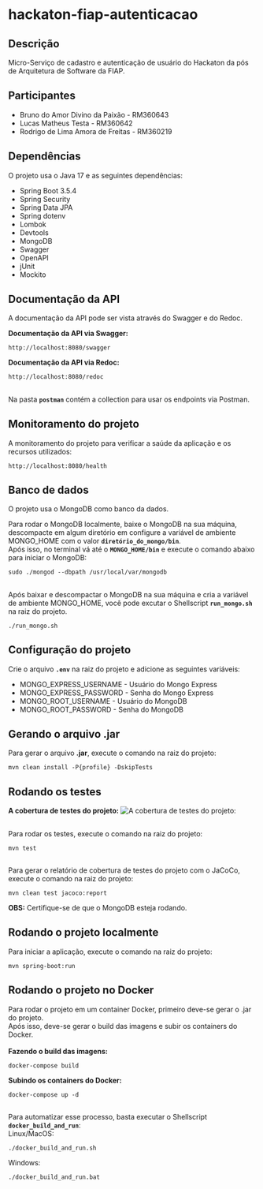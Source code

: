 # hackaton-fiap-autenticacao
Descrição
---------
Micro-Serviço de cadastro e autenticação de usuário do Hackaton da pós de Arquitetura de Software da FIAP.

Participantes
-------------
* Bruno do Amor Divino da Paixão - RM360643
* Lucas Matheus Testa - RM360642
* Rodrigo de Lima Amora de Freitas - RM360219

Dependências
------------
O projeto usa o Java 17 e as seguintes dependências:

* Spring Boot 3.5.4
* Spring Security
* Spring Data JPA
* Spring dotenv
* Lombok
* Devtools
* MongoDB
* Swagger
* OpenAPI
* jUnit
* Mockito

Documentação da API
-------------------
A documentação da API pode ser vista através do Swagger e do Redoc.<br>

<b>Documentação da API via Swagger:</b>
```shell script
http://localhost:8080/swagger
```

<b>Documentação da API via Redoc:</b>
```shell script
http://localhost:8080/redoc
```

##
Na pasta <b>`postman`</b> contém a collection para usar os endpoints via Postman.

Monitoramento do projeto
------------------------
A monitoramento do projeto para verificar a saúde da aplicação e os recursos utilizados:
```shell script
http://localhost:8080/health
```

Banco de dados
--------------
O projeto usa o MongoDB como banco da dados.

Para rodar o MongoDB localmente, baixe o MongoDB na sua máquina, descompacte em algum diretório em configure a variável de ambiente MONGO_HOME com o valor <b>`diretório_do_mongo/bin`</b>. <br>
Após isso, no terminal vá até o <b>`MONGO_HOME/bin`</b> e execute o comando abaixo para iniciar o MongoDB:
```shell script
sudo ./mongod --dbpath /usr/local/var/mongodb
```

##
Após baixar e descompactar o MongoDB na sua máquina e cria a variável de ambiente MONGO_HOME, você pode excutar o Shellscript <b>`run_mongo.sh`</b> na raiz do projeto.
```shell script
./run_mongo.sh
```

Configuração do projeto
-----------------------
Crie o arquivo <b>`.env`</b> na raiz do projeto e adicione as seguintes variáveis:
* MONGO_EXPRESS_USERNAME - Usuário do Mongo Express
* MONGO_EXPRESS_PASSWORD - Senha do Mongo Express
* MONGO_ROOT_USERNAME - Usuário do MongoDB
* MONGO_ROOT_PASSWORD - Senha do MongoDB

Gerando o arquivo .jar
----------------------
Para gerar o arquivo <b>.jar</b>, execute o comando na raiz do projeto:
```shell script
mvn clean install -P{profile} -DskipTests
```

Rodando os testes
-----------------
<b>A cobertura de testes do projeto:</b>
![A cobertura de testes do projeto:](imagens/cobertura-de-testes.png)

##

Para rodar os testes, execute o comando na raiz do projeto:
```shell script
mvn test
```

##
Para gerar o relatório de cobertura de testes do projeto com o JaCoCo, execute o comando na raiz do projeto:
```shell script
mvn clean test jacoco:report
```

<b>OBS:</b> Certifique-se de que o MongoDB esteja rodando.

Rodando o projeto localmente
----------------------------
Para iniciar a aplicação, execute o comando na raiz do projeto:

```shell script
mvn spring-boot:run
```

Rodando o projeto no Docker
---------------------------
Para rodar o projeto em um container Docker, primeiro deve-se gerar o .jar do projeto.<br>
Após isso, deve-se gerar o build das imagens e subir os containers do Docker.<br><br>
<b>Fazendo o build das imagens:</b>
```shell script
docker-compose build
```

<b>Subindo os containers do Docker:</b>
```shell script
docker-compose up -d
```

##
Para automatizar esse processo, basta executar o Shellscript <b>`docker_build_and_run`</b>:<br>
Linux/MacOS:
```shell script
./docker_build_and_run.sh
```

Windows:
```shell script
./docker_build_and_run.bat
```
